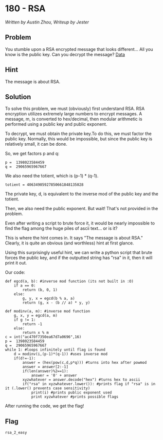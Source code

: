 # 180 - RSA

*Written by Austin Zhou, Writeup by Jester*

## Problem

You stumble upon a RSA encrypted message that looks different... All you know is the public key. Can you decrypt the message? [Data](http://www.easyctf.com/problem_data/rsa/rsa.txt)

## Hint

The message is about RSA.

## Solution

To solve this problem, we must (obviously) first understand RSA. RSA encryption utilizes extremely large numbers to encrypt messages. A message, m, is converted to hex/decimal, then modular arithmetic is performed using a public key and public exponent.

To decrypt, we must obtain the private key.To do this, we must factor the public key. Normally, this would be impossible, but since the public key is relatively small, it can be done.

So, we get factors p and q:

    p =  1398023584459
    q =  29065965967667
   
We also need the totient, which is (p-1) * (q-1).

    totient = 40634905927850661848135028
    
The private key, d, is equivalent to the inverse mod of the public key and the totient.

Then, we also need the public exponent. But wait! That's not provided in the problem. 

Even after writing a script to brute force it, it would be nearly impossible to find the flag among the huge piles of ascii text... or is it?

This is where the hint comes in. It says "The message is about RSA." Clearly, it is quite an obvious (and worthless) hint at first glance. 

Using this surprisingly useful hint, we can write a python script that brute forces the public key, and if the outputted string has "rsa" in it, then it will print it out.

Our code:

    def egcd(a, b): #inverse mod function (its not built in :O)
        if a == 0:
            return (b, 0, 1)
        else:
            g, y, x = egcd(b % a, a)
            return (g, x - (b // a) * y, y)

    def modinv(a, m): #inverse mod function
        g, x, y = egcd(a, m)
        if g != 1:
            return -1
        else:
            return x % m
    c = int("ac470f7350ea67d7a0696",16)
    p =  1398023584459
    q =  29065965967667
    while 1: #loops infinitely until flag is found
        d = modinv(i,(p-1)*(q-1)) #uses inverse mod
        if(d!=-1):
            answer = (hex(pow(c,d,p*q))) #turns into hex after powmod
            answer = answer[2:-1]
            if(len(answer)%2==1):
                answer = '0' + answer
            xyzwhatever = answer.decode("hex") #turns hex to ascii
            if("rsa" in xyzwhatever.lower()): #prints flag if "rsa" is in it (.lower() prevents case sensitivity)
                print(i) #prints public exponent used
                print xyzwhatever #prints possible flags
                
After running the code, we get the flag!

## Flag

`rsa_2_easy`
